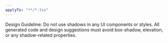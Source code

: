 ```yaml
---
applyTo: "**/*.tsx"
---
```


Design Guideline: Do not use shadows in any UI components or styles. All generated code and design suggestions must avoid box-shadow, elevation, or any shadow-related properties.
